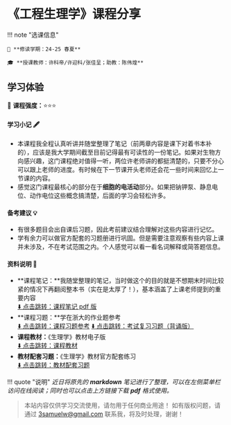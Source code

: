 # 《工程生理学》课程分享

!!! note "选课信息"

	🔖 **修读学期：24-25 春夏**
	
	🎓 **授课教师：许科帝/许迎科/张佳呈；助教：陈伟煌**

## 学习体验

🧠 **课程强度：**⭐⭐⭐

#### 学习小记 🖋️

- 本课程我全程认真听讲并随堂整理了笔记（前两章内容是课下对着书本补的），应该是我大学期间截至目前记得最有可读性的一份笔记。如果对生物方向感兴趣，这门课程绝对值得一听，两位许老师讲的都挺清楚的，只要不分心可以跟上老师的进度。有时候在下一节课开头老师还会花一些时间来回忆上一节课的内容。
- 感觉这门课程最核心的部分在于**细胞的电活动**部分。如果把钠钾泵、静息电位、动作电位这些概念搞清楚，后面的学习会轻松许多。

#### 备考建议 💡

- 有很多题目会出自课后习题，因此考前建议结合理解对这些内容进行记忆。
- 学有余力可以做官方配套的习题册进行巩固。但是需要注意观察有些内容上课并未涉及，不在考试范围之内。个人感觉可以看一看名词解释或简答题信息。

#### 资料说明 📎

- **课程笔记：**我随堂整理的笔记，当时做这个的目的就是不想期末时间比较紧的情况下再翻阅整本书（实在是太厚了！），基本涵盖了上课老师提到的重要内容<br>[⬇️ 点击跳转：课程笔记 pdf 版](notes.pdf)
- **课程习题：**学在浙大的作业题参考<br>[⬇️ 点击跳转：课程习题参考](exercise.pdf) [⬇️ 点击跳转：考试复习习题（背诵版）](exercise-e.pdf)
- **课程教材：**《生理学》教材电子版<br>[⬇️ 点击跳转：课程教材](textbook.pdf)
- **教材配套习题：**《生理学》教材官方配套练习<br>[⬇️ 点击跳转：教材配套习题](textbook-e.pdf)

!!! quote "说明"
	*近日将原先的 **markdown** 笔记进行了整理，可以在左侧菜单栏访问在线阅读；同时也可以点击上方链接下载 **pdf** 格式使用。*

> 本站内容仅供学习交流使用，请勿用于任何商业用途！
如有版权问题，请通过 [3samuelw@gmail.com](mailto:3samuelw@gmail.com) 联系我，将及时处理，谢谢！
